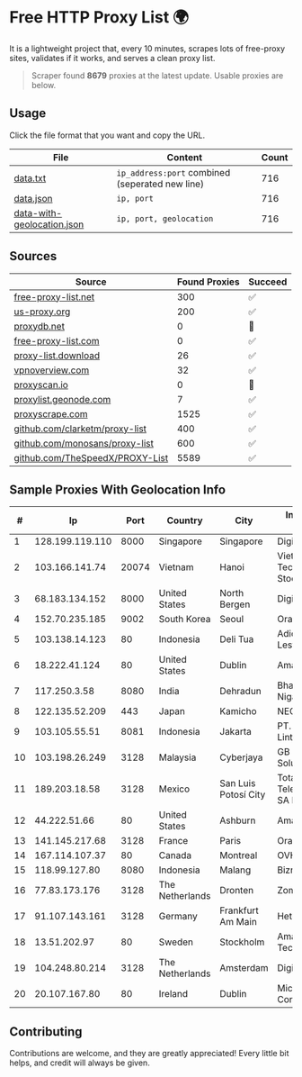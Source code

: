 
# Free HTTP Proxy List 🌍

It is a lightweight project that, every 10 minutes, scrapes lots of free-proxy sites, validates if it works, and serves a clean proxy list.


> Scraper found **8679** proxies at the latest update. Usable proxies are below.

## Usage

Click the file format that you want and copy the URL.


|File|Content|Count|
|----|-------|-----|
|[data.txt](https://raw.githubusercontent.com/themiralay/Proxy-List-World/master/data.txt)|`ip_address:port` combined (seperated new line)|716|
|[data.json](https://raw.githubusercontent.com/themiralay/Proxy-List-World/master/data.json)|`ip, port`|716|
|[data-with-geolocation.json](https://raw.githubusercontent.com/themiralay/Proxy-List-World/master/data-with-geolocation.json)|`ip, port, geolocation`|716|

## Sources

|Source|Found Proxies|Succeed|
|------|-------------|-------|
|[free-proxy-list.net](https://free-proxy-list.net)|300|✅|
|[us-proxy.org](https://www.us-proxy.org)|200|✅|
|[proxydb.net](http://proxydb.net)|0|🚫|
|[free-proxy-list.com](https://free-proxy-list.com/?page=&port=&type%5B%5D=http&type%5B%5D=https&up_time=0&search=Search)|0|✅|
|[proxy-list.download](https://www.proxy-list.download/HTTP)|26|✅|
|[vpnoverview.com](https://vpnoverview.com/privacy/anonymous-browsing/free-proxy-servers)|32|✅|
|[proxyscan.io](https://www.proxyscan.io)|0|🚫|
|[proxylist.geonode.com](https://proxylist.geonode.com/api/proxy-list?limit=300&page=1&sort_by=lastChecked&sort_type=desc&protocols=http,https)|7|✅|
|[proxyscrape.com](https://api.proxyscrape.com/v2/?request=displayproxies&protocol=http&timeout=10000&country=all&ssl=all&anonymity=all)|1525|✅|
|[github.com/clarketm/proxy-list](https://raw.githubusercontent.com/clarketm/proxy-list/master/proxy-list-raw.txt)|400|✅|
|[github.com/monosans/proxy-list](https://raw.githubusercontent.com/monosans/proxy-list/main/proxies/http.txt)|600|✅|
|[github.com/TheSpeedX/PROXY-List](https://raw.githubusercontent.com/TheSpeedX/PROXY-List/master/http.txt)|5589|✅|


## Sample Proxies With Geolocation Info

|#|Ip|Port|Country|City|Internet Service Provider|
|-|--|----|-------|----|-------------------------|
|1|128.199.119.110|8000|Singapore|Singapore|DigitalOcean, LLC|
|2|103.166.141.74|20074|Vietnam|Hanoi|Viet NAM Cloud Technology Joint Stock Company|
|3|68.183.134.152|8000|United States|North Bergen|DigitalOcean, LLC|
|4|152.70.235.185|9002|South Korea|Seoul|Oracle Corporation|
|5|103.138.14.123|80|Indonesia|Deli Tua|Adidaya Infocom Lestari|
|6|18.222.41.124|80|United States|Dublin|Amazon.com, Inc.|
|7|117.250.3.58|8080|India|Dehradun|Bharat Sanchar Nigam Ltd|
|8|122.135.52.209|443|Japan|Kamicho|NEC BIGLOBE Ltd.|
|9|103.105.55.51|8081|Indonesia|Jakarta|PT. Mega Artha Lintas Data|
|10|103.198.26.249|3128|Malaysia|Cyberjaya|GB Network Solutions Sdn. Bhd.|
|11|189.203.18.58|3128|Mexico|San Luis Potosí City|Total Play Telecomunicaciones SA De CV|
|12|44.222.51.66|80|United States|Ashburn|Amazon.com|
|13|141.145.217.68|3128|France|Paris|Oracle Corporation|
|14|167.114.107.37|80|Canada|Montreal|OVH SAS|
|15|118.99.127.80|8080|Indonesia|Malang|Biznet Metronet|
|16|77.83.173.176|3128|The Netherlands|Dronten|Zomro B.V.|
|17|91.107.143.161|3128|Germany|Frankfurt Am Main|Hetzner Online AG|
|18|13.51.202.97|80|Sweden|Stockholm|Amazon Technologies Inc.|
|19|104.248.80.214|3128|The Netherlands|Amsterdam|DigitalOcean, LLC|
|20|20.107.167.80|80|Ireland|Dublin|Microsoft Corporation|



## Contributing

Contributions are welcome, and they are greatly appreciated! Every
little bit helps, and credit will always be given.

